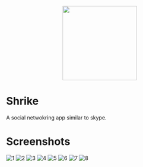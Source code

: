<p align="center">
  <img width="200" height="200" src="https://user-images.githubusercontent.com/26627849/82504019-06926800-9b18-11ea-852a-acfb2de837e0.png">
</p>

# Shrike
A social netwokring app similar to skype.

# Screenshots
![1](https://user-images.githubusercontent.com/26627849/82509886-c25a9400-9b26-11ea-950c-e6b3625430de.jpeg)
![2](https://user-images.githubusercontent.com/26627849/82509892-c5558480-9b26-11ea-88c8-f6bdfc8e5f11.jpeg)
![3](https://user-images.githubusercontent.com/26627849/82509895-c686b180-9b26-11ea-87e7-6a572c6704f5.jpeg)
![4](https://user-images.githubusercontent.com/26627849/82509898-c71f4800-9b26-11ea-807e-c13480330634.jpeg)
![5](https://user-images.githubusercontent.com/26627849/82509899-c7b7de80-9b26-11ea-9813-1a9c8abedf48.jpeg)
![6](https://user-images.githubusercontent.com/26627849/82509900-c7b7de80-9b26-11ea-8f02-b8e6fd2375a3.jpeg)
![7](https://user-images.githubusercontent.com/26627849/82509901-c8507500-9b26-11ea-948a-522e3be6fac0.jpeg)
![8](https://user-images.githubusercontent.com/26627849/82509902-c8e90b80-9b26-11ea-9759-9ea5bda34026.jpeg)
